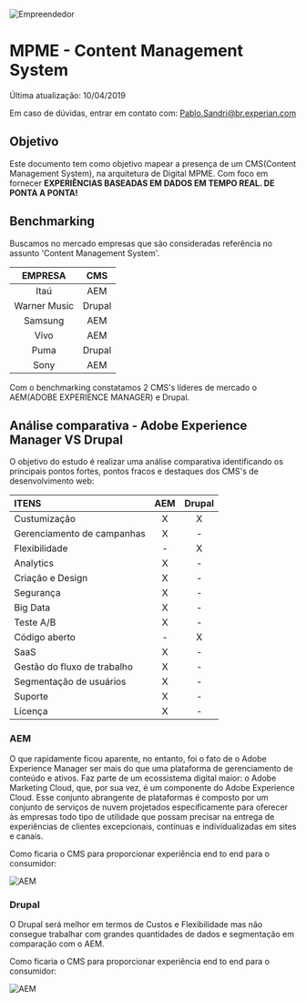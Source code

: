 ![Empreendedor](https://pablosandri.github.io/sandbox/Serasa%20Empreendedor)

# MPME - Content Management System
Última atualização: 10/04/2019

Em caso de dúvidas, entrar em contato com: Pablo.Sandri@br.experian.com

## Objetivo
Este documento tem como objetivo mapear a presença de um CMS(Content Management System), na arquitetura de Digital MPME. Com foco em fornecer ****EXPERIÊNCIAS BASEADAS EM DADOS EM TEMPO REAL. DE PONTA A PONTA!****

## Benchmarking
Buscamos no mercado empresas que são consideradas referência no assunto 'Content Management System'.

| EMPRESA | CMS |
| :--: |:--: |
| Itaú | AEM |
| Warner Music | Drupal |
| Samsung | AEM |
| Vivo | AEM |
| Puma | Drupal |
| Sony | AEM |

Com o benchmarking constatamos 2 CMS's líderes de mercado o AEM(ADOBE EXPERIENCE MANAGER) e Drupal.

## Análise comparativa - Adobe Experience Manager VS Drupal
O objetivo do estudo é realizar uma análise comparativa identificando os principais pontos fortes, pontos fracos e destaques dos CMS's de desenvolvimento web:

| ITENS | AEM | Drupal |
|:--| :--: |:--: |
|Custumização| X | X |
|Gerenciamento de campanhas| X | - |
|Flexibilidade| - | X |
|Analytics | X | - |
|Criação e Design| X | - |
|Segurança| X | - |
|Big Data| X | - |
|Teste A/B| X | - |
|Código aberto| - | X |
|SaaS| X | - |
|Gestão do fluxo de trabalho| X | - |
|Segmentação de usuários| X | - |
|Suporte| X | - |
|Licença| X | - |


### AEM 
O que rapidamente ficou aparente, no entanto, foi o fato de o Adobe Experience Manager ser mais do que uma plataforma de gerenciamento de conteúdo e ativos. Faz parte de um ecossistema digital maior: o Adobe Marketing Cloud, que, por sua vez, é um componente do Adobe Experience Cloud. Esse conjunto abrangente de plataformas é composto por um conjunto de serviços de nuvem projetados especificamente para oferecer às empresas todo tipo de utilidade que possam precisar na entrega de experiências de clientes excepcionais, contínuas e individualizadas em sites e canais.

Como ficaria o CMS para proporcionar experiência end to end para o consumidor:

![AEM](https://pablosandri.github.io/sandbox/AEM.PNG)

### Drupal
O Drupal será melhor em termos de Custos e Flexibilidade mas não consegue trabalhar com grandes quantidades de dados e segmentação em comparação com o AEM.

Como ficaria o CMS para proporcionar experiência end to end para o consumidor:

![AEM](https://pablosandri.github.io/sandbox/Drupal.PNG)

